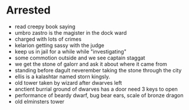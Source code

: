 # Arrested

- read creepy book saying
- umbro zastro is the magister in the dock ward
- charged with lots of crimes
- kelarion getting sassy with the judge
- keep us in jail for a while while "investigating"
- some commotion outside and we see captain staggat
- we get the stone of galorr and ask it about where it came from
- standing before dagult neverember taking the stone through the city
- ellis is a kalashtar named storn kingsly.
- old tower taken by wizard after dwarves left
- anctient burrial ground of dwarves has a door need 3 keys to open
- performance of beardy dwarf, bug bear ears, scale of bronze dragon
- old elminsters tower


